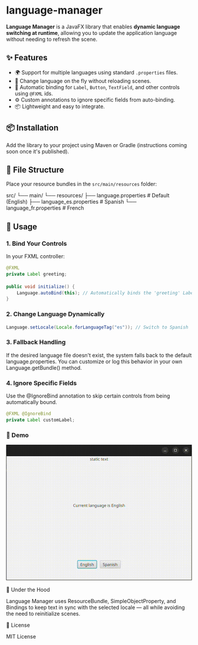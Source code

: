 # language-manager
**Language Manager** is a JavaFX library that enables **dynamic language switching at runtime**, allowing you to update the application language without needing to refresh the scene.

## ✨ Features

- 🌍 Support for multiple languages using standard `.properties` files.
- 🔄 Change language on the fly without reloading scenes.
- 🔗 Automatic binding for `Label`, `Button`, `TextField`, and other controls using `@FXML` ids.
- ⚙️ Custom annotations to ignore specific fields from auto-binding.
- 📦 Lightweight and easy to integrate.

## 📦 Installation

Add the library to your project using Maven or Gradle (instructions coming soon once it's published).

## 📁 File Structure

Place your resource bundles in the `src/main/resources` folder:

src/
└── main/
    └── resources/
        ├── language.properties         # Default (English)
        ├── language_es.properties      # Spanish
        └── language_fr.properties      # French

## 🚀 Usage

### 1. Bind Your Controls

In your FXML controller:

```java
@FXML
private Label greeting;

public void initialize() {
    Language.autoBind(this); // Automatically binds the 'greeting' Label
}
```

### 2. Change Language Dynamically

```java
Language.setLocale(Locale.forLanguageTag("es")); // Switch to Spanish
```

### 3. Fallback Handling

If the desired language file doesn't exist, the system falls back to the default language.properties. You can customize or log this behavior in your own Language.getBundle() method.

### 4. Ignore Specific Fields

Use the @IgnoreBind annotation to skip certain controls from being automatically bound.
```java
@FXML @IgnoreBind
private Label customLabel;
```

### 📸 Demo

![Language Switching Demo](demo/demo.gif)

🔧 Under the Hood

Language Manager uses ResourceBundle, SimpleObjectProperty, and Bindings to keep text in sync with the selected locale — all while avoiding the need to reinitialize scenes.

📄 License

MIT License
